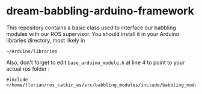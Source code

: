 # dream-babbling-arduino-framework

This repository contains a basic class used to interface our babbling modules with our ROS supervisor.
You should install it in your Arduino libraries directory, most likely in 
```
~/Arduino/libraries
``` 
Also, don't forget to edit `base_arduino_module.h` at line 4 to point to your actual ros folder :
```
#include </home/florian/ros_catkin_ws/src/babbling_modules/include/babbling_modules/modules_defs.h>
```
